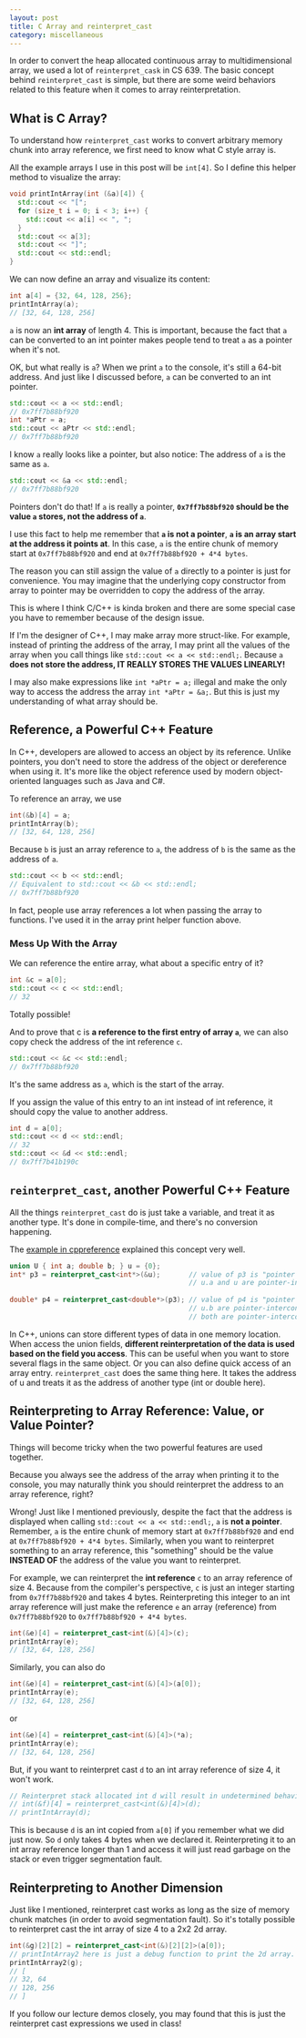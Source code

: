 ```yaml
---
layout: post
title: C Array and reinterpret_cast
category: miscellaneous
---
```


In order to convert the heap allocated continuous array to multidimensional array, we used a lot of `reinterpret_cask` in CS 639. The basic concept behind `reinterpret_cast` is simple, but there are some weird behaviors related to this feature when it comes to array reinterpretation.

## What is C Array?

To understand how `reinterpret_cast` works to convert arbitrary memory chunk into array reference, we first need to know what C style array is.

All the example arrays I use in this post will be `int[4]`. So I define this helper method to visualize the array:

```c++
void printIntArray(int (&a)[4]) {
  std::cout << "[";
  for (size_t i = 0; i < 3; i++) {
    std::cout << a[i] << ", ";
  }
  std::cout << a[3];
  std::cout << "]";
  std::cout << std::endl;
}
```

We can now define an array and visualize its content:

```c++
int a[4] = {32, 64, 128, 256};
printIntArray(a);
// [32, 64, 128, 256]
```

`a` is now an **int array** of length 4. This is important, because the fact that `a` can be converted to an int pointer makes people tend to treat `a` as a pointer when it's not.

OK, but what really is `a`? When we print `a` to the console, it's still a 64-bit address. And just like I discussed before, `a` can be converted to an int pointer.

```c++
std::cout << a << std::endl;
// 0x7ff7b88bf920
int *aPtr = a;
std::cout << aPtr << std::endl;
// 0x7ff7b88bf920
```

I know `a` really looks like a pointer, but also notice: The address of `a` is the same as `a`.

```c++
std::cout << &a << std::endl;
// 0x7ff7b88bf920
```

Pointers don't do that! If `a` is really a pointer, **`0x7ff7b88bf920` should be the value `a` stores, not the address of `a`**.

I use this fact to help me remember that **`a` is not a pointer**, **`a` is an array start at the address it points at**. In this case, `a` is the entire chunk of memory start at `0x7ff7b88bf920` and end at `0x7ff7b88bf920 + 4*4 bytes`.

The reason you can still assign the value of `a` directly to a pointer is just for convenience. You may imagine that the underlying copy constructor from array to pointer may be overridden to copy the address of the array.

This is where I think C/C++ is kinda broken and there are some special case you have to remember because of the design issue.

If I'm the designer of C++, I may make array more struct-like. For example, instead of printing the address of the array, I may print all the values of the array when you call things like `std::cout << a << std::endl;`. Because `a` **does not store the address, IT REALLY STORES THE VALUES LINEARLY!**

I may also make expressions like `int *aPtr = a;` illegal and make the only way to access the address the array `int *aPtr = &a;`. But this is just my understanding of what array should be.

## Reference, a Powerful C++ Feature

In C++, developers are allowed to access an object by its reference. Unlike pointers, you don't need to store the address of the object or dereference when using it. It's more like the object reference used by modern object-oriented languages such as Java and C#.

To reference an array, we use

```c++
int(&b)[4] = a;
printIntArray(b);
// [32, 64, 128, 256]
```

Because `b` is just an array reference to `a`, the address of `b` is the same as the address of `a`.

```c++
std::cout << b << std::endl;
// Equivalent to std::cout << &b << std::endl;
// 0x7ff7b88bf920
```

In fact, people use array references a lot when passing the array to functions. I've used it in the array print helper function above.

### Mess Up With the Array

We can reference the entire array, what about a specific entry of it?

```c++
int &c = a[0];
std::cout << c << std::endl;
// 32
```

Totally possible!

And to prove that c is **a reference to the first entry of array `a`**, we can also copy check the address of the int reference `c`.

```c++
std::cout << &c << std::endl;
// 0x7ff7b88bf920
```

It's the same address as `a`, which is the start of the array.

If you assign the value of this entry to an int instead of int reference, it should copy the value to another address.

```c++
int d = a[0];
std::cout << d << std::endl;
// 32
std::cout << &d << std::endl;
// 0x7ff7b41b190c
```

## `reinterpret_cast`, another Powerful C++ Feature

All the things `reinterpret_cast` do is just take a variable, and treat it as another type. It's done in compile-time, and there's no conversion happening.

The [example in cppreference](https://en.cppreference.com/w/cpp/language/reinterpret_cast) explained this concept very well.

```c++
union U { int a; double b; } u = {0};
int* p3 = reinterpret_cast<int*>(&u);       // value of p3 is "pointer to u.a":
                                            // u.a and u are pointer-interconvertible
 
double* p4 = reinterpret_cast<double*>(p3); // value of p4 is "pointer to u.b": u.a and
                                            // u.b are pointer-interconvertible because
                                            // both are pointer-interconvertible with u
```

In C++, unions can store different types of data in one memory location. When access the union fields, **different reinterpretation of the data is used based on the field you access**. This can be useful when you want to store several flags in the same object. Or you can also define quick access of an array entry. `reinterpret_cast` does the same thing here. It takes the address of u and treats it as the address of another type (int or double here).

## Reinterpreting to Array Reference: Value, or Value Pointer?

Things will become tricky when the two powerful features are used together.

Because you always see the address of the array when printing it to the console, you may naturally think you should reinterpret the address to an array reference, right?

Wrong! Just like I mentioned previously, despite the fact that the address is displayed when calling `std::cout << a << std::endl;`, `a` is **not a pointer**. Remember, `a` is the entire chunk of memory start at `0x7ff7b88bf920` and end at `0x7ff7b88bf920 + 4*4 bytes`. Similarly, when you want to reinterpret something to an array reference, this "something" should be the value **INSTEAD OF** the address of the value you want to reinterpret.

For example, we can reinterpret the **int reference** `c` to an array reference of size 4. Because from the compiler's perspective, `c` is just an integer starting from `0x7ff7b88bf920` and takes 4 bytes. Reinterpreting this integer to an int array reference will just make the reference `e` an array (reference) from `0x7ff7b88bf920` to `0x7ff7b88bf920 + 4*4 bytes`.

```c++
int(&e)[4] = reinterpret_cast<int(&)[4]>(c);
printIntArray(e);
// [32, 64, 128, 256]
```

Similarly, you can also do

```c++
int(&e)[4] = reinterpret_cast<int(&)[4]>(a[0]);
printIntArray(e);
// [32, 64, 128, 256]
```

or

```c++
int(&e)[4] = reinterpret_cast<int(&)[4]>(*a);
printIntArray(e);
// [32, 64, 128, 256]
```

But, if you want to reinterpret cast `d` to an int array reference of size 4, it won't work.

```c++
// Reinterpret stack allocated int d will result in undetermined behavior;
// int(&f)[4] = reinterpret_cast<int(&)[4]>(d);
// printIntArray(d);
```

This is because `d` is an int copied from `a[0]` if you remember what we did just now. So `d` only takes 4 bytes when we declared it. Reinterpreting it to an int array reference longer than 1 and access it will just read garbage on the stack or even trigger segmentation fault.

## Reinterpreting to Another Dimension

Just like I mentioned, reinterpret cast works as long as the size of memory chunk matches (in order to avoid segmentation fault). So it's totally possible to reinterpret cast the int array of size 4 to a 2x2 2d array.

```c++
int(&g)[2][2] = reinterpret_cast<int(&)[2][2]>(a[0]);
// printIntArray2 here is just a debug function to print the 2d array. It's similar to printIntArray above.
printIntArray2(g);
// [
// 32, 64
// 128, 256
// ]
```

If you follow our lecture demos closely, you may found that this is just the reinterpret cast expressions we used in class!
